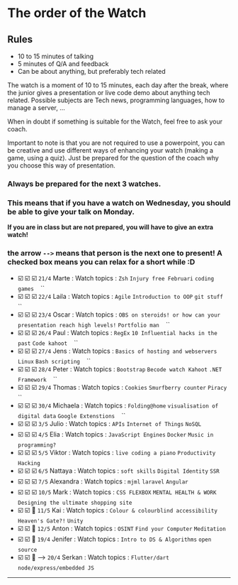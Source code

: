 # The order of the Watch
## Rules
* 10 to 15 minutes of talking
* 5 minutes of Q/A and feedback
* Can be about anything, but preferably tech related


The watch is a moment of 10 to 15 minutes, each day after the break, where the junior gives a presentation or live code demo about anything tech related.
Possible subjects are Tech news, programming languages, how to manage a server, ...

When in doubt if something is suitable for the Watch, feel free to ask your coach.

Important to note is that you are not required to use a powerpoint, you can be creative and use different ways of enhancing your watch (making a game, using a quiz). Just be prepared for the question of the coach why you choose this way of presentation.

### Always be prepared for the next 3 watches.
### This means that if you have a watch on Wednesday, you should be able to give your talk on Monday.
**If you are in class but are not prepared, you will have to give an extra watch!**

### the arrow `-->` means that person is the next one to present! A checked box means you can relax for a short while :D

- :ballot_box_with_check: :ballot_box_with_check: :ballot_box_with_check: `21/4` Marte  : Watch topics : `Zsh` `Injury free Februari` `coding games` `` `` ``
- :ballot_box_with_check: :ballot_box_with_check: :ballot_box_with_check: `22/4` Laila : Watch topics : `Agile` `Introduction to OOP` `git stuff` `` `` ``
- :ballot_box_with_check: :ballot_box_with_check: :ballot_box_with_check: `23/4` Oscar : Watch topics : `OBS on steroids! or how can your presentation reach high levels!` `Portfolio man` `` `` ``
- :ballot_box_with_check: :ballot_box_with_check: :ballot_box_with_check: `26/4` Paul : Watch topics : `RegEx` `10 Influential hacks in the past` `Code kahoot` `` `` ``
- :ballot_box_with_check: :ballot_box_with_check: :ballot_box_with_check: `27/4` Jens : Watch topics : `Basics of hosting and webservers` `Linux` `Bash scripting` `` `` ``
- :ballot_box_with_check: :ballot_box_with_check: :ballot_box_with_check: `28/4` Peter : Watch topics : `Bootstrap` `Becode watch Kahoot` `.NET Framework` `` `` ``
- :ballot_box_with_check: :ballot_box_with_check: :ballot_box_with_check: `29/4` Thomas : Watch topics : `Cookies` `Smurfberry counter` `Piracy` `` `` ``
- :ballot_box_with_check: :ballot_box_with_check: :ballot_box_with_check: `30/4` Michaela : Watch topics : `Folding@home` `visualisation of digital data` `Google Extenstions` `` `` ``
- :ballot_box_with_check: :ballot_box_with_check: :ballot_box_with_check: `3/5` Julio : Watch topics : `APIs` `Internet of Things` `NoSQL` `` `` 
- :ballot_box_with_check: :ballot_box_with_check: :ballot_box_with_check: `4/5` Elia : Watch topics : `JavaScript Engines` `Docker` `Music in programming?` `` ``
- :ballot_box_with_check: :ballot_box_with_check: :ballot_box_with_check: `5/5` Viktor : Watch topics : `live coding a piano` `Productivity` `Hacking` `` ``
- :ballot_box_with_check: :ballot_box_with_check: :ballot_box_with_check: `6/5` Nattaya : Watch topics : `soft skills` `Digital Identity` `SSR` `` ``
- :ballot_box_with_check: :ballot_box_with_check: :ballot_box_with_check: `7/5` Alexandra : Watch topics : `mjml` `laravel` `Angular` `` ``
- :ballot_box_with_check: :ballot_box_with_check: :ballot_box_with_check: `10/5` Mark : Watch topics : `CSS FLEXBOX` `MENTAL HEALTH & WORK` `Designing the ultimate shopping site` `` ``
- :ballot_box_with_check: :ballot_box_with_check: :black_square_button: `11/5` Kai : Watch topics : `Colour & colourblind accessibility` `Heaven's Gate?!` `Unity` `` ``
- :ballot_box_with_check: :ballot_box_with_check: :black_square_button: `12/5` Anton : Watch topics : `OSINT` `Find your Computer` `Meditation` `` ``
- :ballot_box_with_check: :ballot_box_with_check: :black_square_button: `19/4` Jenifer : Watch topics : `Intro to DS & Algorithms` `open source` `` ``
- :ballot_box_with_check: :ballot_box_with_check: :black_square_button: --> `20/4` Serkan : Watch topics : `Flutter/dart` `node/express/embedded JS` `` ``
 ---
###

